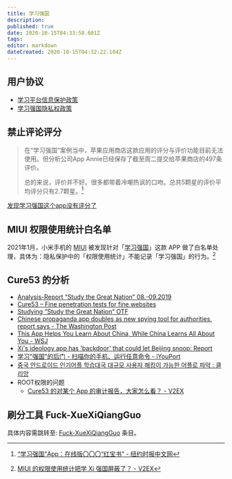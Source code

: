 ```yaml
---
title: 学习强国
description: 
published: true
date: 2020-10-15T04:33:58.601Z
tags:
editor: markdown
dateCreated: 2020-10-15T04:32:22.104Z
---
```


## 用户协议

+ [学习平台信息保护政策](https://web.archive.org/web/20201015032431/https://h5.xuexi.cn/page/setting/ios/protection-policy.html)
+ [学习强国隐私权政策](https://web.archive.org/web/20201015032434/https://h5.xuexi.cn/page/protection-policy/index.html)

## 禁止评论评分

> 在“学习强国”案例当中，苹果应用商店这款应用的评分与评价功能目前无法使用。但分析公司App Annie已经保存了截至周二提交给苹果商店的497条评价。
>
> 总的来说，评价并不好。很多都带着冷嘲热讽的口吻。总共5颗星的评价平均评分只有2.7颗星。[^20190215]

[^20190215]: [“学习强国”App：在线版〇〇〇“红宝书” - 纽约时报中文网](https://web.archive.org/web/20190215133906/https://cn.nytimes.com/technology/20190215/china-communist-app/)

[发现学习强国这个app没有评分了](https://web.archive.org/web/20201015042753/https://www.douban.com/group/topic/132814272/)

## MIUI 权限使用统计白名单

2021年1月，小米手机的 [MIUI](/hardware/小米/MIUI.md) 被发现针对「[学习强国](/software/Xuexi_Qiangguo.md)」这款 APP 做了白名单处理，具体为：隐私保护中的「权限使用统计」不能记录「学习强国」的行为。[^748635]

[^748635]: [MIUI 的权限使用统计把学 Xi 强国屏蔽了？ - V2EX](https://web.archive.org/web/20210326235940/https://v2ex.com/t/748635)

## Cure53 的分析

+ [Analysis-Report “Study the Great Nation” 08.-09.2019](https://web.archive.org/web/20200918043709/https://cure53.de/analysis_report_sgn.pdf)
+ [Cure53 – Fine penetration tests for fine websites](https://web.archive.org/web/20201015030403/https://cure53.de/#study-the-great-nation-faq)
+ [Studying “Study the Great Nation” OTF](https://web.archive.org/web/20200820180026/https://www.opentech.fund/news/studying-study-the-great-nation/)
+ [Chinese propaganda app doubles as new spying tool for authorities, report says - The Washington Post](https://web.archive.org/web/20200807011214if_/https://www.washingtonpost.com/world/asia_pacific/chinese-app-on-xis-ideology-allows-data-access-to-100-million-users-phones-report-says/2019/10/11/2d53bbae-eb4d-11e9-bafb-da248f8d5734_story.html)
+ [This App Helps You Learn About China, While China Learns All About You - WSJ](https://web.archive.org/web/20200919151658/https://www.wsj.com/articles/china-broadens-data-collection-through-propaganda-app-and-translation-service-11571058689)
+ [Xi's ideology app has 'backdoor' that could let Beijing snoop: Report](https://web.archive.org/web/20200401220822/https://www.cnbc.com/2019/10/14/china-xi-jinping-ideology-app-has-backdoor-that-could-let-beijing-snoop-on-users-report.html)
+ [学习"强国"的后门 - 扫描你的手机、运行任意命令 - iYouPort](https://web.archive.org/web/20200804060551/https://www.iyouport.org/学习强国的后门-扫描你的手机、运行任意命令/)
+ [중국 안드로이드 인기어플 학습대국 대규모 사용자 해킹이 가능한 어플로 파악 : 클리앙](https://web.archive.org/web/20201015043235/https://www.clien.net/service/board/news/14159989)
+ ROOT权限的问题
    + [Cure53 的对某个 App 的审计报告，大家怎么看？ - V2EX](https://web.archive.org/web/20201012124248/https://www.v2ex.com/t/608880)

## 刷分工具 Fuck-XueXiQiangGuo

具体内容需跳转至: [Fuck-XueXiQiangGuo](/anti-censorship/Fuck-XueXiQiangGuo.md) 条目。
